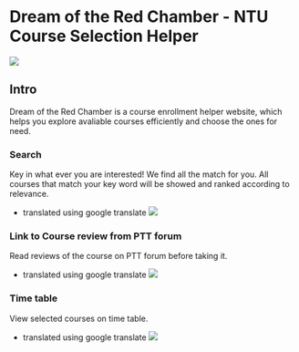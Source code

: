 # Dream of the Red Chamber - NTU Course Selection Helper
![](https://i.imgur.com/N9RQWr1.png)

## Intro
Dream of the Red Chamber is a course enrollment helper website, which helps you explore avaliable courses efficiently and choose the ones for need.

### Search
Key in what ever you are interested! We find all the match for you.
All courses that match your key word will be showed and ranked according to relevance.
- translated using google translate
![](https://i.imgur.com/4yHrX7H.png)



### Link to Course review from PTT forum
Read reviews of the course on PTT forum before taking it.

- translated using google translate
![](https://i.imgur.com/NI9tFE4.png)

### Time table
View selected courses on time table.
- translated using google translate
![](https://i.imgur.com/2slp0sW.png)

